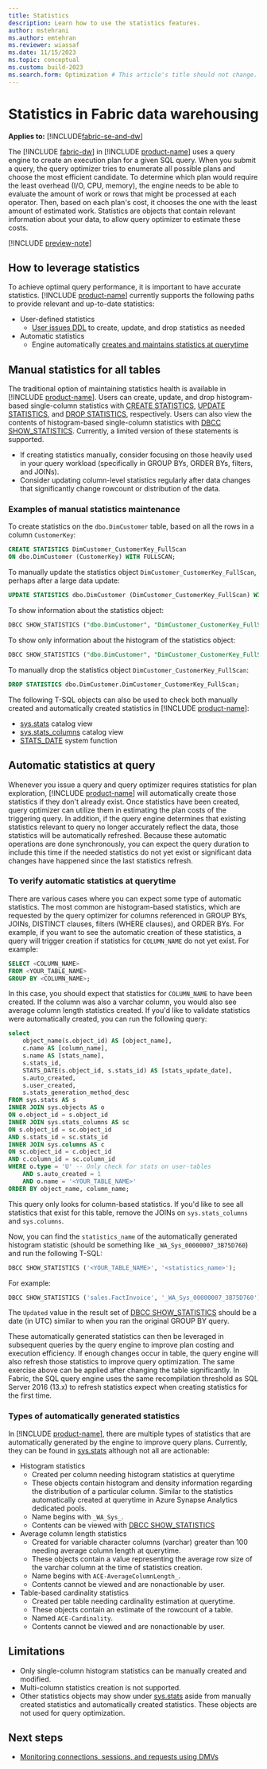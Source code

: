 ```yaml
---
title: Statistics
description: Learn how to use the statistics features.
author: mstehrani
ms.author: emtehran
ms.reviewer: wiassaf
ms.date: 11/15/2023
ms.topic: conceptual
ms.custom: build-2023
ms.search.form: Optimization # This article's title should not change. If so, contact engineering.
---
```

# Statistics in Fabric data warehousing

**Applies to:** [!INCLUDE[fabric-se-and-dw](includes/applies-to-version/fabric-se-and-dw.md)]

The [!INCLUDE [fabric-dw](includes/fabric-dw.md)] in [!INCLUDE [product-name](../includes/product-name.md)] uses a query engine to create an execution plan for a given SQL query. When you submit a query, the query optimizer tries to enumerate all possible plans and choose the most efficient candidate. To determine which plan would require the least overhead (I/O, CPU, memory), the engine needs to be able to evaluate the amount of work or rows that might be processed at each operator. Then, based on each plan's cost, it chooses the one with the least amount of estimated work. Statistics are objects that contain relevant information about your data, to allow query optimizer to estimate these costs.

[!INCLUDE [preview-note](../includes/preview-note.md)]

## How to leverage statistics

To achieve optimal query performance, it is important to have accurate statistics. [!INCLUDE [product-name](../includes/product-name.md)] currently supports the following paths to provide relevant and up-to-date statistics:

- User-defined statistics
    - [User issues DDL](#manual-statistics-for-all-tables) to create, update, and drop statistics as needed
- Automatic statistics
    - Engine automatically [creates and maintains statistics at querytime](#automatic-statistics-at-query)

## Manual statistics for all tables

The traditional option of maintaining statistics health is available in [!INCLUDE [product-name](../includes/product-name.md)]. Users can create, update, and drop histogram-based single-column statistics with [CREATE STATISTICS](/sql/t-sql/statements/create-statistics-transact-sql?view=fabric&preserve-view=true), [UPDATE STATISTICS](/sql/t-sql/statements/update-statistics-transact-sql?view=fabric&preserve-view=true), and [DROP STATISTICS](/sql/t-sql/statements/drop-statistics-transact-sql?view=fabric&preserve-view=true), respectively. Users can also view the contents of histogram-based single-column statistics with [DBCC SHOW_STATISTICS](/sql/t-sql/database-console-commands/dbcc-show-statistics-transact-sql?view=fabric&preserve-view=true). Currently, a limited version of these statements is supported. 

- If creating statistics manually, consider focusing on those heavily used in your query workload (specifically in GROUP BYs, ORDER BYs, filters, and JOINs).
- Consider updating column-level statistics regularly after data changes that significantly change rowcount or distribution of the data.

### Examples of manual statistics maintenance

To create statistics on the `dbo.DimCustomer` table, based on all the rows in a column `CustomerKey`:

```sql
CREATE STATISTICS DimCustomer_CustomerKey_FullScan
ON dbo.DimCustomer (CustomerKey) WITH FULLSCAN;
```

To manually update the statistics object `DimCustomer_CustomerKey_FullScan`, perhaps after a large data update:

```sql
UPDATE STATISTICS dbo.DimCustomer (DimCustomer_CustomerKey_FullScan) WITH FULLSCAN;  
```

To show information about the statistics object:

```sql
DBCC SHOW_STATISTICS ("dbo.DimCustomer", "DimCustomer_CustomerKey_FullScan");
```

To show only information about the histogram of the statistics object:

```sql
DBCC SHOW_STATISTICS ("dbo.DimCustomer", "DimCustomer_CustomerKey_FullScan") WITH HISTOGRAM;
```

To manually drop the statistics object `DimCustomer_CustomerKey_FullScan`:

```sql
DROP STATISTICS dbo.DimCustomer.DimCustomer_CustomerKey_FullScan;
```

The following T-SQL objects can also be used to check both manually created and automatically created statistics in [!INCLUDE [product-name](../includes/product-name.md)]:

- [sys.stats](/sql/relational-databases/system-catalog-views/sys-stats-transact-sql?view=fabric&preserve-view=true) catalog view
- [sys.stats_columns](/sql/relational-databases/system-catalog-views/sys-stats-columns-transact-sql?view=fabric&preserve-view=true) catalog view
- [STATS_DATE](/sql/t-sql/functions/stats-date-transact-sql?view=fabric&preserve-view=true) system function

## Automatic statistics at query

Whenever you issue a query and query optimizer requires statistics for plan exploration, [!INCLUDE [product-name](../includes/product-name.md)] will automatically create those statistics if they don't already exist. Once statistics have been created, query optimizer can utilize them in estimating the plan costs of the triggering query. In addition, if the query engine determines that existing statistics relevant to query no longer accurately reflect the data, those statistics will be automatically refreshed. Because these automatic operations are done synchronously, you can expect the query duration to include this time if the needed statistics do not yet exist or significant data changes have happened since the last statistics refresh. 

### To verify automatic statistics at querytime

There are various cases where you can expect some type of automatic statistics. The most common are histogram-based statistics, which are requested by the query optimizer for columns referenced in GROUP BYs, JOINs, DISTINCT clauses, filters (WHERE clauses), and ORDER BYs. For example, if you want to see the automatic creation of these statistics, a query will trigger creation if statistics for `COLUMN_NAME` do not yet exist. For example:

```sql
SELECT <COLUMN_NAME>
FROM <YOUR_TABLE_NAME>
GROUP BY <COLUMN_NAME>;
```

In this case, you should expect that statistics for `COLUMN_NAME` to have been created. If the column was also a varchar column, you would also see average column length statistics created. If you'd like to validate statistics were automatically created, you can run the following query:

```sql
select
    object_name(s.object_id) AS [object_name],
    c.name AS [column_name],
    s.name AS [stats_name],
    s.stats_id,
    STATS_DATE(s.object_id, s.stats_id) AS [stats_update_date], 
    s.auto_created,
    s.user_created,
    s.stats_generation_method_desc 
FROM sys.stats AS s 
INNER JOIN sys.objects AS o 
ON o.object_id = s.object_id 
INNER JOIN sys.stats_columns AS sc 
ON s.object_id = sc.object_id 
AND s.stats_id = sc.stats_id 
INNER JOIN sys.columns AS c 
ON sc.object_id = c.object_id 
AND c.column_id = sc.column_id
WHERE o.type = 'U' -- Only check for stats on user-tables
    AND s.auto_created = 1
    AND o.name = '<YOUR_TABLE_NAME>'
ORDER BY object_name, column_name;
```

This query only looks for column-based statistics. If you'd like to see all statistics that exist for this table, remove the JOINs on `sys.stats_columns` and `sys.columns`.

Now, you can find the `statistics_name` of the automatically generated histogram statistic (should be something like `_WA_Sys_00000007_3B75D760`) and run the following T-SQL:

```sql
DBCC SHOW_STATISTICS ('<YOUR_TABLE_NAME>', '<statistics_name>');
```

For example:

```sql
DBCC SHOW_STATISTICS ('sales.FactInvoice', '_WA_Sys_00000007_3B75D760');
```

The `Updated` value in the result set of [DBCC SHOW_STATISTICS](/sql/t-sql/database-console-commands/dbcc-show-statistics-transact-sql?view=fabric&preserve-view=true) should be a date (in UTC) similar to when you ran the original GROUP BY query.

These automatically generated statistics can then be leveraged in subsequent queries by the query engine to improve plan costing and execution efficiency. If enough changes occur in table, the query engine will also refresh those statistics to improve query optimization. The same exercise above can be applied after changing the table significantly. In Fabric, the SQL query engine uses the same recompilation threshold as SQL Server 2016 (13.x) to refresh statistics expect when creating statistics for the first time.

### Types of automatically generated statistics

In [!INCLUDE [product-name](../includes/product-name.md)], there are multiple types of statistics that are automatically generated by the engine to improve query plans. Currently, they can be found in [sys.stats](/sql/relational-databases/system-catalog-views/sys-stats-transact-sql?view=fabric&preserve-view=true) although not all are actionable:

- Histogram statistics
    - Created per column needing histogram statistics at querytime
    - These objects contain histogram and density information regarding the distribution of a particular column. Similar to the statistics automatically created at querytime in Azure Synapse Analytics dedicated pools.
    - Name begins with `_WA_Sys_`.
    - Contents can be viewed with [DBCC SHOW_STATISTICS](/sql/t-sql/database-console-commands/dbcc-show-statistics-transact-sql?view=fabric&preserve-view=true)
- Average column length statistics
    - Created for variable character columns (varchar) greater than 100 needing average column length at querytime.
    - These objects contain a value representing the average row size of the varchar column at the time of statistics creation.
    - Name begins with `ACE-AverageColumnLength_`.
    - Contents cannot be viewed and are nonactionable by user.
- Table-based cardinality statistics
    - Created per table needing cardinality estimation at querytime.
    - These objects contain an estimate of the rowcount of a table.
    - Named `ACE-Cardinality`.
    - Contents cannot be viewed and are nonactionable by user.

## Limitations

- Only single-column histogram statistics can be manually created and modified.
- Multi-column statistics creation is not supported.
- Other statistics objects may show under [sys.stats](/sql/relational-databases/system-catalog-views/sys-stats-transact-sql?view=fabric&preserve-view=true) aside from manually created statistics and automatically created statistics. These objects are not used for query optimization.

## Next steps

- [Monitoring connections, sessions, and requests using DMVs](monitor-using-dmv.md)
